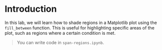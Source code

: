 # Introduction

In this lab, we will learn how to shade regions in a Matplotlib plot using the `fill_between` function. This is useful for highlighting specific areas of the plot, such as regions where a certain condition is met.

> You can write code in `span-regions.ipynb`.
